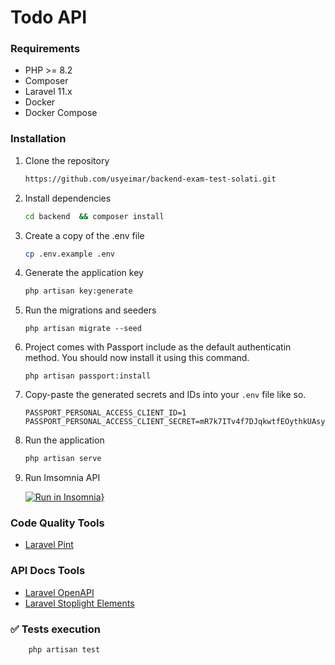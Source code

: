 # Todo API

> 

### Requirements

- PHP >= 8.2
- Composer
- Laravel 11.x
- Docker
- Docker Compose

### Installation

1. Clone the repository

    ```sh
    https://github.com/usyeimar/backend-exam-test-solati.git
    ```

2. Install dependencies

    ```sh
    cd backend  && composer install
    ```

3. Create a copy of the .env file

    ```sh
    cp .env.example .env
    ```

4. Generate the application key

    ```sh
    php artisan key:generate
    ```

5. Run the migrations and seeders

    ```
    php artisan migrate --seed
    ```

6. Project comes with Passport include as the default authenticatin method. You should now install it using this command.

    ```
    php artisan passport:install
    ```

7. Copy-paste the generated secrets and IDs into your `.env` file like so.

    ```
    PASSPORT_PERSONAL_ACCESS_CLIENT_ID=1
    PASSPORT_PERSONAL_ACCESS_CLIENT_SECRET=mR7k7ITv4f7DJqkwtfEOythkUAsy4GJ622hPkxe6
    
    ```

8. Run the application
    
    ```sh
    php artisan serve
    ```

9.  Run Imsomnia API

    [![Run in Insomnia}](https://insomnia.rest/images/run.svg)](https://insomnia.rest/run/?label=Customer%20API%20&uri=https%3A%2F%2Fgithub.com%2Fusyeimar%2Fbackend-exam-api%2Fbackend-exam-api-collection.json)

### Code Quality Tools

- [Laravel Pint](https://github.com/laravel/pint)

### API Docs Tools

- [Laravel OpenAPI](https://github.com/vyuldashev/laravel-openapi)
- [Laravel Stoplight Elements](https://github.com/JustSteveKing/laravel-stoplight-elements)

### ✅ Tests execution

```sh
    php artisan test
```
